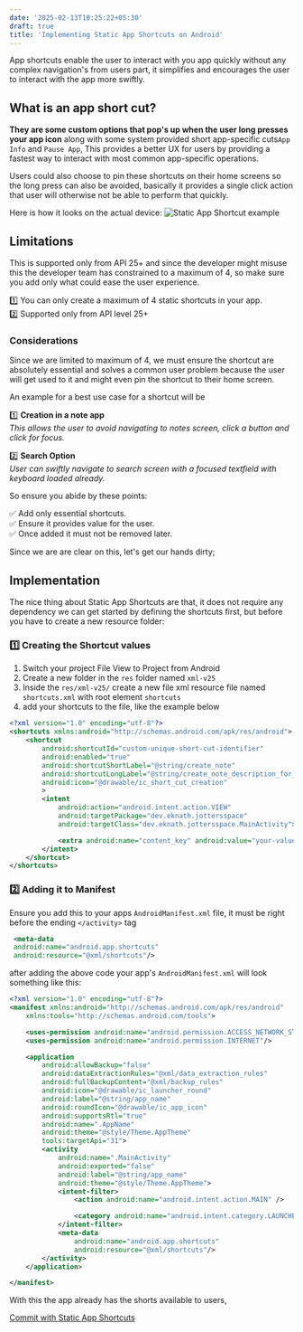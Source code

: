```yaml
---
date: '2025-02-13T10:25:22+05:30' 
draft: true
title: 'Implementing Static App Shortcuts on Android'
---
```

App shortcuts enable the user to interact with you app quickly without any complex navigation's from users part, it simplifies and encourages the user to interact with the app more swiftly.

## What is an app short cut?

**They are some custom options that pop's up when the user long presses your app icon** along with some system provided short app-specific cuts`App Info` and `Pause App`, This provides a better UX for users by providing a fastest way to interact with most common app-specific operations.

Users could also choose to pin these shortcuts on their home screens so the long press can also be avoided, basically it provides a single click action that user will otherwise not be able to perform that quickly.

Here is how it looks on the actual device:
![Static App Shortcut example](/img/static-app-short-cut.jpg#center)

## Limitations

This is supported only from API 25+ and since the developer might misuse this the developer team has constrained to a maximum of 4, so make sure you add only what could ease the user experience.

1️⃣ You can only create a maximum of 4 static shortcuts in your app.    
2️⃣ Supported only from API level 25+

### Considerations

Since we are limited to maximum of 4, we must ensure the shortcut are absolutely essential and solves a common user problem because the user will get used to it and might even pin the shortcut to their home screen.

An example for a best use case for a shortcut will be   

1️⃣ **Creation in a note app**    
*This allows the user to avoid navigating to notes screen, click a button and click for focus.*

2️⃣ **Search Option**    
*User can swiftly navigate to search screen with a focused textfield with keyboard loaded already.*

So ensure you abide by these points:

✅ Add only essential shortcuts.   
✅ Ensure it provides value for the user.   
✅ Once added it must not be removed later.  

Since we are are clear on this, let's get our hands dirty;

## Implementation

The nice thing about Static App Shortcuts are that, it does not require any dependency we can get started by defining the shortcuts first, but before you have to create a new resource folder:

### 1️⃣ Creating the Shortcut values

1. Switch your project File View to Project from Android
2. Create a new folder in the `res` folder named `xml-v25`
3. Inside the `res/xml-v25/` create a new file xml resource file named `shortcuts.xml` with root element `shortcuts`
4. add your shortcuts to the file, like the example below

```xml
<?xml version="1.0" encoding="utf-8"?>
<shortcuts xmlns:android="http://schemas.android.com/apk/res/android">
    <shortcut
        android:shortcutId="custom-unique-short-cut-identifier"
        android:enabled="true"
        android:shortcutShortLabel="@string/create_note"
        android:shortcutLongLabel="@string/create_note_description_for_short_cut"
        android:icon="@drawable/ic_short_cut_creation"
        >
        <intent
            android:action="android.intent.action.VIEW"
            android:targetPackage="dev.eknath.jottersspace"
            android:targetClass="dev.eknath.jottersspace.MainActivity">

            <extra android:name="content_key" android:value="your-value-here-that-can-be-accessed-by-you-later-on-the-app"/>
        </intent>
    </shortcut>
</shortcuts>
```


### 2️⃣ Adding it to Manifest

Ensure you add this to your apps `AndroidManifest.xml` file, it must be right before the ending `</activity>` tag

```xml
 <meta-data
 android:name="android.app.shortcuts"
 android:resource="@xml/shortcuts"/>
 ```

after adding the above code your app's `AndroidManifest.xml` will look something like this:

```xml
<?xml version="1.0" encoding="utf-8"?>
<manifest xmlns:android="http://schemas.android.com/apk/res/android"
    xmlns:tools="http://schemas.android.com/tools">

    <uses-permission android:name="android.permission.ACCESS_NETWORK_STATE"/>
    <uses-permission android:name="android.permission.INTERNET"/>

    <application
        android:allowBackup="false"
        android:dataExtractionRules="@xml/data_extraction_rules"
        android:fullBackupContent="@xml/backup_rules"
        android:icon="@drawable/ic_launcher_round"
        android:label="@string/app_name"
        android:roundIcon="@drawable/ic_app_icon"
        android:supportsRtl="true"
        android:name=".AppName"
        android:theme="@style/Theme.AppTheme"
        tools:targetApi="31">
        <activity
            android:name=".MainActivity"
            android:exported="false"
            android:label="@string/app_name"
            android:theme="@style/Theme.AppTheme">
            <intent-filter>
                <action android:name="android.intent.action.MAIN" />

                <category android:name="android.intent.category.LAUNCHER" />
            </intent-filter>
            <meta-data
                android:name="android.app.shortcuts"
                android:resource="@xml/shortcuts"/>
        </activity>
    </application>

</manifest>
```

With this the app already has the shorts available to users,

[Commit with Static App Shortcuts](https://github.com/Eganathan/jotters-space-android/commit/6f0070aef1c0cd53b0d72450121c77a2edf38482)
